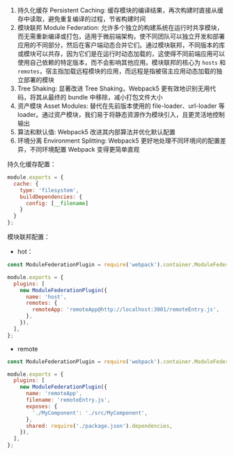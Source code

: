1. 持久化缓存 Persistent Caching: 缓存模块的编译结果，再次构建时直接从缓存中读取，避免重复编译的过程，节省构建时间
2. 模块联邦 Module Federation: 允许多个独立的构建系统在运行时共享模块，而无需重新编译或打包，适用于微前端架构，使不同团队可以独立开发和部署应用的不同部分，然后在客户端动态合并它们。通过模块联邦，不同版本的库或模块可以共存，因为它们是在运行时动态加载的，这使得不同前端应用可以使用自己依赖的特定版本，而不会影响其他应用。模块联邦的核心为 `hosts` 和 `remotes`，宿主指加载远程模块的应用，而远程是指被宿主应用动态加载的独立部署的模块
3. Tree Shaking: 显著改进 Tree Shaking，Webpack5 更有效地识别无用代码，将其从最终的 bundle 中移除，减小打包文件大小
4. 资产模块 Asset Modules: 替代在先前版本使用的 file-loader、url-loader 等 loader。通过资产模块，我们易于将静态资源作为模块引入，且更灵活地控制输出
5. 算法和默认值: Webpack5 改进其内部算法并优化默认配置
6. 环境分离 Environment Splitting: Webpack5 更好地处理不同环境间的配置差异，不同环境配置 Webpack 变得更简单直观

持久化缓存配置：

```js
module.exports = {
  cache: {
    type: 'filesystem', 
    buildDependencies: {
      config: [__filename] 
    }
  }
};
```

模块联邦配置：

* hot：

```js
const ModuleFederationPlugin = require('webpack').container.ModuleFederationPlugin;

module.exports = {
  plugins: [
    new ModuleFederationPlugin({
      name: 'host',
      remotes: {
        remoteApp: 'remoteApp@http://localhost:3001/remoteEntry.js',
      },
    }),
  ],
};
```

* remote

```js
const ModuleFederationPlugin = require('webpack').container.ModuleFederationPlugin;

module.exports = {
  plugins: [
    new ModuleFederationPlugin({
      name: 'remoteApp',
      filename: 'remoteEntry.js',
      exposes: {
        './MyComponent': './src/MyComponent',
      },
      shared: require('./package.json').dependencies,
    }),
  ],
};
```